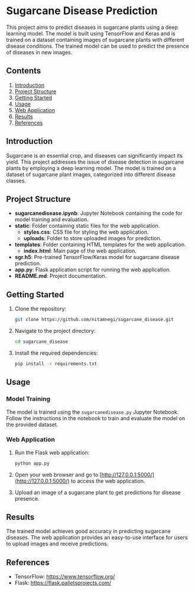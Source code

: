 # Sugarcane Disease Prediction

This project aims to predict diseases in sugarcane plants using a deep learning model. The model is built using TensorFlow and Keras and is trained on a dataset containing images of sugarcane plants with different disease conditions. The trained model can be used to predict the presence of diseases in new images.

## Contents

1. [Introduction](#introduction)
2. [Project Structure](#project-structure)
3. [Getting Started](#getting-started)
4. [Usage](#usage)
5. [Web Application](#web-application)
6. [Results](#results)
7. [References](#references)

## Introduction

Sugarcane is an essential crop, and diseases can significantly impact its yield. This project addresses the issue of disease detection in sugarcane plants by employing a deep learning model. The model is trained on a dataset of sugarcane plant images, categorized into different disease classes.

## Project Structure

- **sugarcanedisease.ipynb**: Jupyter Notebook containing the code for model training and evaluation.
- **static**: Folder containing static files for the web application.
  - **styles.css**: CSS file for styling the web application.
  - **uploads**: Folder to store uploaded images for prediction.
- **templates**: Folder containing HTML templates for the web application.
  - **index.html**: Main page of the web application.
- **sgr.h5**: Pre-trained TensorFlow/Keras model for sugarcane disease prediction.
- **app.py**: Flask application script for running the web application.
- **README.md**: Project documentation.

## Getting Started

1. Clone the repository:

   ```bash
   git clone https://github.com/nitamnegi/sugarcane_disease.git
   ```

2. Navigate to the project directory:

   ```bash
   cd sugarcane_disease
   ```

3. Install the required dependencies:

   ```bash
   pip install -r requirements.txt
   ```

## Usage

### Model Training

The model is trained using the `sugarcanedisease.py` Jupyter Notebook. Follow the instructions in the notebook to train and evaluate the model on the provided dataset.

### Web Application

1. Run the Flask web application:

   ```bash
   python app.py
   ```

2. Open your web browser and go to [http://127.0.0.1:5000/](http://127.0.0.1:5000/) to access the web application.

3. Upload an image of a sugarcane plant to get predictions for disease presence.

## Results

The trained model achieves good accuracy in predicting sugarcane diseases. The web application provides an easy-to-use interface for users to upload images and receive predictions.

## References

- TensorFlow: https://www.tensorflow.org/
- Flask: https://flask.palletsprojects.com/
